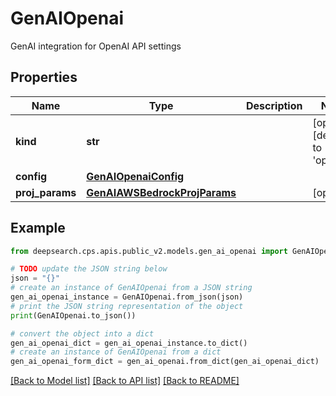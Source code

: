 # GenAIOpenai

GenAI integration for OpenAI API settings

## Properties

Name | Type | Description | Notes
------------ | ------------- | ------------- | -------------
**kind** | **str** |  | [optional] [default to 'openai']
**config** | [**GenAIOpenaiConfig**](GenAIOpenaiConfig.md) |  | 
**proj_params** | [**GenAIAWSBedrockProjParams**](GenAIAWSBedrockProjParams.md) |  | [optional] 

## Example

```python
from deepsearch.cps.apis.public_v2.models.gen_ai_openai import GenAIOpenai

# TODO update the JSON string below
json = "{}"
# create an instance of GenAIOpenai from a JSON string
gen_ai_openai_instance = GenAIOpenai.from_json(json)
# print the JSON string representation of the object
print(GenAIOpenai.to_json())

# convert the object into a dict
gen_ai_openai_dict = gen_ai_openai_instance.to_dict()
# create an instance of GenAIOpenai from a dict
gen_ai_openai_form_dict = gen_ai_openai.from_dict(gen_ai_openai_dict)
```
[[Back to Model list]](../README.md#documentation-for-models) [[Back to API list]](../README.md#documentation-for-api-endpoints) [[Back to README]](../README.md)



